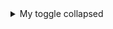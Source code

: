 <details>
<summary>My toggle collapsed</summary>
#details open
https://docs.github.com/en/get-started/writing-on-github/getting-started-with-writing-and-formatting-on-github/quickstart-for-writing-on-github#example-of-a-collapsed-section
  
YOUR TABLE

</details>
